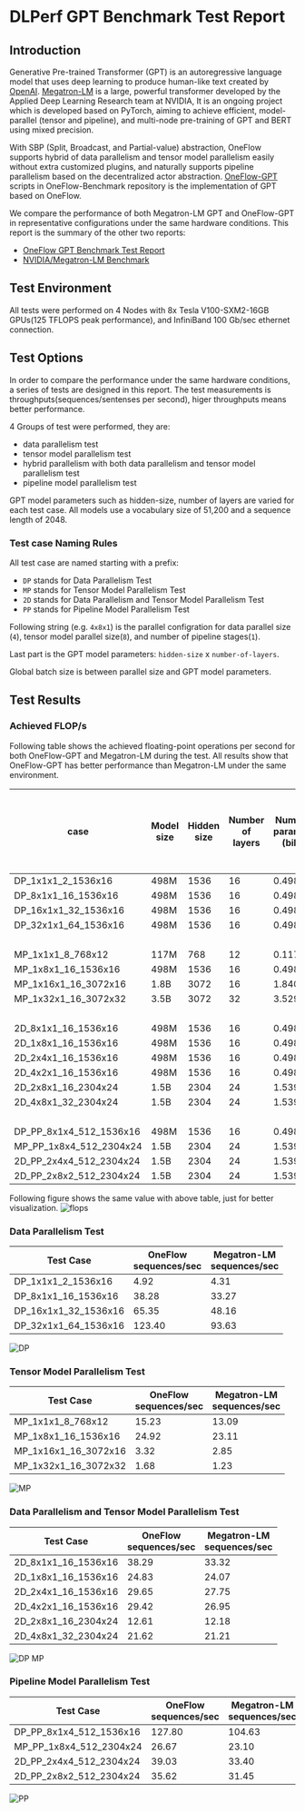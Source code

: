 # DLPerf GPT Benchmark Test Report

## Introduction
Generative Pre-trained Transformer (GPT) is an autoregressive language model that uses deep learning to produce human-like text created by [OpenAI](https://openai.com/). [Megatron-LM](https://github.com/NVIDIA/Megatron-LM) is a large, powerful transformer developed by the Applied Deep Learning Research team at NVIDIA, It is an ongoing project which is developed based on PyTorch, aiming to achieve efficient, model-parallel (tensor and pipeline), and multi-node pre-training of GPT and BERT using mixed precision.

With SBP (Split, Broadcast, and Partial-value) abstraction, OneFlow supports hybrid of data parallelism and tensor model parallelism easily without extra customized plugins, and naturally supports pipeline parallelism based on the decentralized actor abstraction. [OneFlow-GPT](https://github.com/Oneflow-Inc/OneFlow-Benchmark/tree/master/LanguageModeling/GPT) scripts in OneFlow-Benchmark repository is the implementation of GPT based on OneFlow.

We compare the performance of both Megatron-LM GPT and OneFlow-GPT in representative configurations under the same hardware conditions. This report is the summary of the other two reports:
- [OneFlow GPT Benchmark Test Report](https://github.com/Oneflow-Inc/DLPerf/OneFlow/LanguageModeling/GPT/reports/oneflow_gpt_report_0512.md)
- [NVIDIA/Megatron-LM Benchmark](https://github.com/Oneflow-Inc/DLPerf/Megatron-LM)

## Test Environment
All tests were performed on 4 Nodes with 8x Tesla V100-SXM2-16GB GPUs(125 TFLOPS peak performance), and InfiniBand 100 Gb/sec ethernet connection.

## Test Options
In order to compare the performance under the same hardware conditions, a series of tests are designed in this report. The test measurements is throughputs(sequences/sentenses per second), higer throughputs means better performance.

4 Groups of test were performed, they are:
- data parallelism test
- tensor model parallelism test
- hybrid parallelism with both data parallelism and tensor model parallelism test
- pipeline model parallelism test

GPT model parameters such as hidden-size, number of layers are varied for each test case. All models use a vocabulary size of 51,200 and a sequence length of 2048.

### Test case Naming Rules

All test case are named starting with a prefix:
- `DP` stands for Data Parallelism Test
- `MP` stands for Tensor Model Parallelism Test
- `2D` stands for Data Parallelism and Tensor Model Parallelism Test
- `PP` stands for Pipeline Model Parallelism Test

Following string (e.g. `4x8x1`) is the parallel configration for data parallel size (`4`), tensor model parallel size(`8`), and number of pipeline stages(`1`).

Last part is the GPT model parameters: `hidden-size` x `number-of-layers`.

Global batch size is between parallel size and GPT model parameters.

## Test Results
### Achieved FLOP/s
Following table shows the achieved floating-point operations per second for both OneFlow-GPT and Megatron-LM during the test. All results show that OneFlow-GPT has better performance than Megatron-LM under the same environment. 

case | Model size | Hidden size | Number of layers | Number of   parameters (billion) | Model-parallel size | Number of GPUs | Batch size | OneFlow Achieved teraFLOP/s per GPU | OneFlow Percentage of theoretical peak FLOP/s | OneFlow Achieved aggregate petaFLOP/s | Megatron-LM Achieved teraFLOP/s per GPU | Megatron-LM Percentage of theoretical peak FLOP/s | Megatron-LM Achieved aggregate petaFLOP/s
-- | -- | -- | -- | -- | -- | -- | -- | -- | -- | -- | -- | -- | --
DP_1x1x1_2_1536x16 | 498M | 1536 | 16 | 0.498 | 1 | 1 | 2 | 49.43 | 40% | 0.05 | 43.25 | 35% | 0.04
DP_8x1x1_16_1536x16 | 498M | 1536 | 16 | 0.498 | 1 | 8 | 16 | 48.03 | 38% | 0.38 | 41.74 | 33% | 0.33
DP_16x1x1_32_1536x16 | 498M | 1536 | 16 | 0.498 | 1 | 16 | 32 | 41.00 | 33% | 0.66 | 30.21 | 24% | 0.48
DP_32x1x1_64_1536x16 | 498M | 1536 | 16 | 0.498 | 1 | 32 | 64 | 38.71 | 31% | 1.24 | 29.37 | 23% | 0.94
  |   |   |   |   |   |   |   |   |   |   |   |   |  
MP_1x1x1_8_768x12 | 117M | 768 | 12 | 0.117 | 1 | 1 | 8 | 37.98 | 30% | 0.04 | 32.63 | 26% | 0.03
MP_1x8x1_16_1536x16 | 498M | 1536 | 16 | 0.498 | 8 | 8 | 16 | 31.26 | 25% | 0.25 | 28.99 | 23% | 0.23
MP_1x16x1_16_3072x16 | 1.8B | 3072 | 16 | 1.840 | 16 | 16 | 16 | 7.25 | 6% | 0.12 | 6.22 | 5% | 0.10
MP_1x32x1_16_3072x32 | 3.5B | 3072 | 32 | 3.529 | 32 | 32 | 16 | 3.57 | 3% | 0.11 | 2.60 | 2% | 0.08
  |   |   |   |   |   |   |   |   |   |   |   |   |  
2D_8x1x1_16_1536x16 | 498M | 1536 | 16 | 0.498 | 1 | 8 | 16 | 48.04 | 38% | 0.38 | 41.80 | 33% | 0.33
2D_1x8x1_16_1536x16 | 498M | 1536 | 16 | 0.498 | 8 | 8 | 16 | 31.15 | 25% | 0.25 | 30.20 | 24% | 0.24
2D_2x4x1_16_1536x16 | 498M | 1536 | 16 | 0.498 | 4 | 8 | 16 | 37.20 | 30% | 0.30 | 34.82 | 28% | 0.28
2D_4x2x1_16_1536x16 | 498M | 1536 | 16 | 0.498 | 2 | 8 | 16 | 36.91 | 30% | 0.30 | 33.81 | 27% | 0.27
2D_2x8x1_16_2304x24 | 1.5B | 2304 | 24 | 1.539 | 8 | 16 | 16 | 23.81 | 19% | 0.38 | 23.00 | 18% | 0.37
2D_4x8x1_32_2304x24 | 1.5B | 2304 | 24 | 1.539 | 8 | 32 | 32 | 20.41 | 16% | 0.65 | 20.03 | 16% | 0.64
  |   |   |   |   |   |   |   |   |   |   |   |   |  
DP_PP_8x1x4_512_1536x16 | 498M | 1536 | 16 | 0.498 | 4 | 32 | 512 | 40.09 | 32% | 1.28 | 32.82 | 26% | 1.05
MP_PP_1x8x4_512_2304x24 | 1.5B | 2304 | 24 | 1.539 | 32 | 32 | 512 | 25.18 | 20% | 0.81 | 21.80 | 17% | 0.70
2D_PP_2x4x4_512_2304x24 | 1.5B | 2304 | 24 | 1.539 | 16 | 32 | 512 | 36.85 | 29% | 1.18 | 31.53 | 25% | 1.01
2D_PP_2x8x2_512_2304x24 | 1.5B | 2304 | 24 | 1.539 | 16 | 32 | 512 | 33.62 | 27% | 1.08 | 29.69 | 24% | 0.95

Following figure shows the same value with above table, just for better visualization.
![flops](http://oneflow-public.oss-cn-beijing.aliyuncs.com/images/DLPerf/GPT/of_mlm_flops.png)

### Data Parallelism Test
Test Case | OneFlow <br> sequences/sec | Megatron-LM <br> sequences/sec
-- | -- | --
DP_1x1x1_2_1536x16 | 4.92 | 4.31
DP_8x1x1_16_1536x16 | 38.28 | 33.27
DP_16x1x1_32_1536x16 | 65.35 | 48.16
DP_32x1x1_64_1536x16 | 123.40 | 93.63

![DP](http://oneflow-public.oss-cn-beijing.aliyuncs.com/images/DLPerf/GPT/DP_throughput.png)

### Tensor Model Parallelism Test
Test Case | OneFlow <br> sequences/sec | Megatron-LM <br> sequences/sec
-- | -- | --
MP_1x1x1_8_768x12 | 15.23 | 13.09
MP_1x8x1_16_1536x16 | 24.92 | 23.11
MP_1x16x1_16_3072x16 | 3.32 | 2.85
MP_1x32x1_16_3072x32 | 1.68 | 1.23

![MP](http://oneflow-public.oss-cn-beijing.aliyuncs.com/images/DLPerf/GPT/MP_throughput.png)

### Data Parallelism and Tensor Model Parallelism Test
Test Case | OneFlow <br> sequences/sec | Megatron-LM <br> sequences/sec
-- | -- | --
2D_8x1x1_16_1536x16 | 38.29 | 33.32
2D_1x8x1_16_1536x16 | 24.83 | 24.07
2D_2x4x1_16_1536x16 | 29.65 | 27.75
2D_4x2x1_16_1536x16 | 29.42 | 26.95
2D_2x8x1_16_2304x24 | 12.61 | 12.18
2D_4x8x1_32_2304x24 | 21.62 | 21.21

![DP MP](http://oneflow-public.oss-cn-beijing.aliyuncs.com/images/DLPerf/GPT/DP_MP_throughput.png)

### Pipeline Model Parallelism Test
Test Case | OneFlow <br> sequences/sec | Megatron-LM <br> sequences/sec
-- | -- | --
DP_PP_8x1x4_512_1536x16 | 127.80 | 104.63
MP_PP_1x8x4_512_2304x24 | 26.67 | 23.10
2D_PP_2x4x4_512_2304x24 | 39.03 | 33.40
2D_PP_2x8x2_512_2304x24 | 35.62 | 31.45

![PP](http://oneflow-public.oss-cn-beijing.aliyuncs.com/images/DLPerf/GPT/PP_throughput.png)


